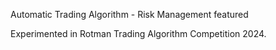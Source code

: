 Automatic Trading Algorithm - Risk Management featured

Experimented in Rotman Trading Algorithm Competition 2024.
